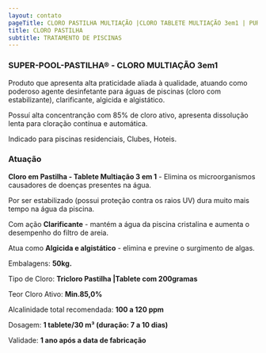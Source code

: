 ```yaml
---
layout: contato
pageTitle: CLORO PASTILHA MULTIAÇÃO |CLORO TABLETE MULTIAÇÃO 3em1 | PUREWATER EFLUENTES
title: CLORO PASTILHA 
subtitle: TRATAMENTO DE PISCINAS
---
```

### **SUPER-POOL-PASTILHA®** - CLORO MULTIAÇÃO 3em1

Produto que apresenta alta praticidade aliada à qualidade, atuando como poderoso agente desinfetante para águas de piscinas (cloro com estabilizante), clarificante, algicida e algistático. 

Possuí alta concentranção com 85% de cloro ativo, apresenta dissolução lenta para cloração contínua e automática.

Indicado para piscinas residenciais, Clubes, Hoteis.

### **Atuação**

**Cloro em Pastilha - Tablete Multiação 3 em 1** - Elimina os microorganismos causadores de doenças presentes na água.

Por ser estabilizado (possui proteção contra os raios UV) dura muito mais tempo na água da piscina.

Com ação **Clarificante** - mantém a água da piscina cristalina e aumenta o desempenho do filtro de areia.

Atua como **Algicida e algistático** - elimina e previne o surgimento de algas.

>
Embalagens: **50kg.**

Tipo de Cloro: **Tricloro Pastilha |Tablete com 200gramas**

Teor Cloro  Ativo: **Min.85,0%**

Alcalinidade total recomendada: **100 a 120 ppm**           

Dosagem: **1 tablete/30 m³ (duração: 7 a 10 dias)**

Validade: **1 ano após a data de fabricação**



